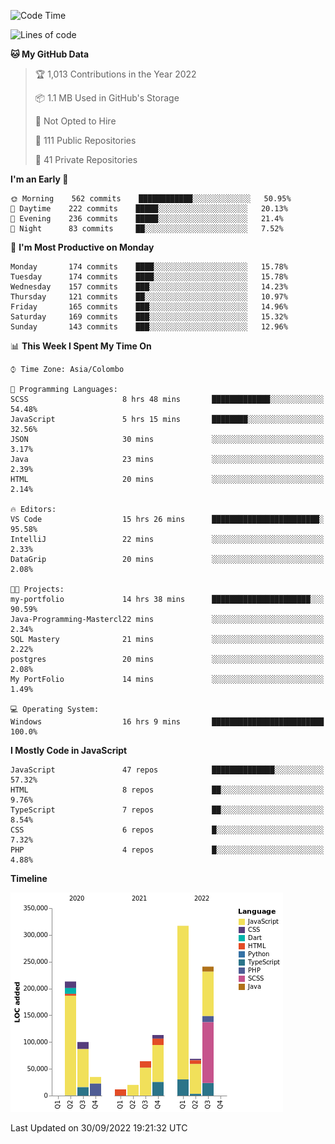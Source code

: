 
<!--START_SECTION:waka-->
![Code Time](http://img.shields.io/badge/Code%20Time-695%20hrs%208%20mins-blue)

![Lines of code](https://img.shields.io/badge/From%20Hello%20World%20I%27ve%20Written-1%20Million%20lines%20of%20code-blue)

**🐱 My GitHub Data** 

> 🏆 1,013 Contributions in the Year 2022
 > 
> 📦 1.1 MB Used in GitHub's Storage 
 > 
> 🚫 Not Opted to Hire
 > 
> 📜 111 Public Repositories 
 > 
> 🔑 41 Private Repositories  
 > 
**I'm an Early 🐤** 

```text
🌞 Morning    562 commits    ████████████░░░░░░░░░░░░░   50.95% 
🌆 Daytime    222 commits    █████░░░░░░░░░░░░░░░░░░░░   20.13% 
🌃 Evening    236 commits    █████░░░░░░░░░░░░░░░░░░░░   21.4% 
🌙 Night      83 commits     ██░░░░░░░░░░░░░░░░░░░░░░░   7.52%

```
📅 **I'm Most Productive on Monday** 

```text
Monday       174 commits    ████░░░░░░░░░░░░░░░░░░░░░   15.78% 
Tuesday      174 commits    ████░░░░░░░░░░░░░░░░░░░░░   15.78% 
Wednesday    157 commits    ███░░░░░░░░░░░░░░░░░░░░░░   14.23% 
Thursday     121 commits    ██░░░░░░░░░░░░░░░░░░░░░░░   10.97% 
Friday       165 commits    ███░░░░░░░░░░░░░░░░░░░░░░   14.96% 
Saturday     169 commits    ███░░░░░░░░░░░░░░░░░░░░░░   15.32% 
Sunday       143 commits    ███░░░░░░░░░░░░░░░░░░░░░░   12.96%

```


📊 **This Week I Spent My Time On** 

```text
⌚︎ Time Zone: Asia/Colombo

💬 Programming Languages: 
SCSS                     8 hrs 48 mins       █████████████░░░░░░░░░░░░   54.48% 
JavaScript               5 hrs 15 mins       ████████░░░░░░░░░░░░░░░░░   32.56% 
JSON                     30 mins             ░░░░░░░░░░░░░░░░░░░░░░░░░   3.17% 
Java                     23 mins             ░░░░░░░░░░░░░░░░░░░░░░░░░   2.39% 
HTML                     20 mins             ░░░░░░░░░░░░░░░░░░░░░░░░░   2.14%

🔥 Editors: 
VS Code                  15 hrs 26 mins      ████████████████████████░   95.58% 
IntelliJ                 22 mins             ░░░░░░░░░░░░░░░░░░░░░░░░░   2.33% 
DataGrip                 20 mins             ░░░░░░░░░░░░░░░░░░░░░░░░░   2.08%

🐱‍💻 Projects: 
my-portfolio             14 hrs 38 mins      ██████████████████████░░░   90.59% 
Java-Programming-Mastercl22 mins             ░░░░░░░░░░░░░░░░░░░░░░░░░   2.34% 
SQL Mastery              21 mins             ░░░░░░░░░░░░░░░░░░░░░░░░░   2.22% 
postgres                 20 mins             ░░░░░░░░░░░░░░░░░░░░░░░░░   2.08% 
My PortFolio             14 mins             ░░░░░░░░░░░░░░░░░░░░░░░░░   1.49%

💻 Operating System: 
Windows                  16 hrs 9 mins       █████████████████████████   100.0%

```

**I Mostly Code in JavaScript** 

```text
JavaScript               47 repos            ██████████████░░░░░░░░░░░   57.32% 
HTML                     8 repos             ██░░░░░░░░░░░░░░░░░░░░░░░   9.76% 
TypeScript               7 repos             ██░░░░░░░░░░░░░░░░░░░░░░░   8.54% 
CSS                      6 repos             █░░░░░░░░░░░░░░░░░░░░░░░░   7.32% 
PHP                      4 repos             █░░░░░░░░░░░░░░░░░░░░░░░░   4.88%

```


**Timeline**

![Chart not found](https://raw.githubusercontent.com/ccweerasinghe1994/ccweerasinghe1994/master/charts/bar_graph.png) 


 Last Updated on 30/09/2022 19:21:32 UTC
<!--END_SECTION:waka-->
